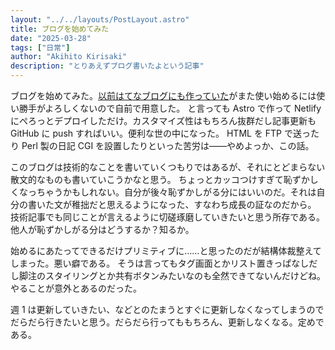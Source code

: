 ```yaml
---
layout: "../../layouts/PostLayout.astro"
title: ブログを始めてみた
date: "2025-03-28"
tags: ["日常"]
author: "Akihito Kirisaki"
description: "とりあえずブログ書いたよという記事"
---
```

ブログを始めてみた。[以前はてなブログにも作っていた](https://kirisaki.hateblo.jp/)がまた使い始めるには使い勝手がよろしくないので自前で用意した。
と言っても Astro で作って Netlify にぺろっとデプロイしただけ。カスタマイズ性はもちろん抜群だし記事更新も GitHub に push すればいい。便利な世の中になった。
HTML を FTP で送ったり Perl 製の日記 CGI を設置したりといった苦労は――やめよっか、この話。

このブログは技術的なことを書いていくつもりではあるが、それにとどまらない散文的なものも書いていこうかなと思う。
ちょっとカッコつけすぎて恥ずかしくなっちゃうかもしれない。自分が後々恥ずかしがる分にはいいのだ。それは自分の書いた文が稚拙だと思えるようになった、すなわち成長の証なのだから。
技術記事でも同じことが言えるように切磋琢磨していきたいと思う所存である。
他人が恥ずかしがる分はどうするか？知るか。

始めるにあたってできるだけプリミティブに……と思ったのだが結構体裁整えてしまった。悪い癖である。
そうは言ってもタグ画面とかリスト置きっぱなしだし脚注のスタイリングとか共有ボタンみたいなのも全然できてないんだけどね。
やることが意外とあるのだった。

週 1 は更新していきたい、などとのたまうとすぐに更新しなくなってしまうのでだらだら行きたいと思う。だらだら行ってももちろん、更新しなくなる。定めである。